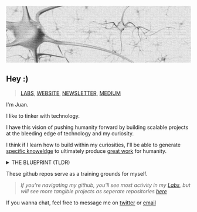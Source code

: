 ![Header](./backlog/neurons.png)

## Hey :)

>[LABS](../SINGULARITY/LABS),  [WEBSITE](https://vxnuaj.life), [NEWSLETTER](vxnuaj.substack.com), [MEDIUM](medium.com/@vxnuaj)

I'm Juan.

I like to tinker with technology.

I have this vision of pushing humanity forward by building scalable projects at the bleeding edge of technology and my curiosity.

I think if I learn how to build within my curiosities, I'll be able to generate [specific knoweldge](https://nav.al/specific-knowledge) to ultimately produce [great work](https://paulgraham.com/greatwork.html) for humanity.
<br>
<details><summary>THE BLUEPRINT (TLDR)
</summary>
<br>

1. **Learn how to build. Build exceptional engineering skillsets with deep technologies.**

    **Programming**: Python, C/C++.

    **Deep Learning:** Neural Nets, RNNs, CNNs, Transformers $\rightarrow$ TBD

    > _TBD, as in I'm not sure what might be possible with the knowledge I'll get nor where my curiosity will lie_

    **AFTER**: I'm not sure where I'll go after. My thoughts are intentions right now are to either go towards neurmorphic chips (post moore's law), get deep into building humanoids, or build seamless interaction with brain-computer-interfaces


    >_My rationale behind going with deep learning is the role I believe t'll play in shaping our future. It's ienvitable that AGI / ASI will disrupt our future._

<br>

2. **Build & learn alongside exceptional founders and engineers.**

    **SF**: I'm spending my gap year (2024-2025) in silicon valley for this very reason.

    **Deep Tech**: Get a job at a deep tech company by summer 2025. (i.e., OpenAI, DeepMind, Mistral, FigureAI, ExtropicAI, Nvidia, etc)

</details>

These github repos serve as a training grounds for myself.
<br>


>_If you're navigating my github, you'll see most activity in my [Labs](../SINGULARITY/LABS), but will see more tangible projects as seperate repositories [here](https://github.com/vxnuaj?tab=repositories)_


If you wanna chat, feel free to message me on [twitter](x.com/vxnuaj) or [email](mailto:jv.100420@gmail.com)